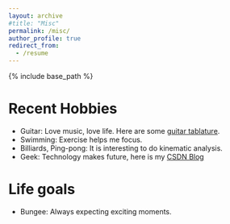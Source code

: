 ```yaml
---
layout: archive
#title: "Misc"
permalink: /misc/
author_profile: true
redirect_from:
  - /resume
---
```


{% include base_path %}

Recent Hobbies
======
* Guitar: Love music, love life. Here are some [guitar tablature](../music/枫叶城2019.pdf).
* Swimming: Exercise helps me focus.
* Billiards, Ping-pong: It is interesting to do kinematic analysis.
* Geek: Technology makes future, here is my [CSDN Blog](https://dwgan.blog.csdn.net/)

Life goals
=
* Bungee: Always expecting exciting moments.
